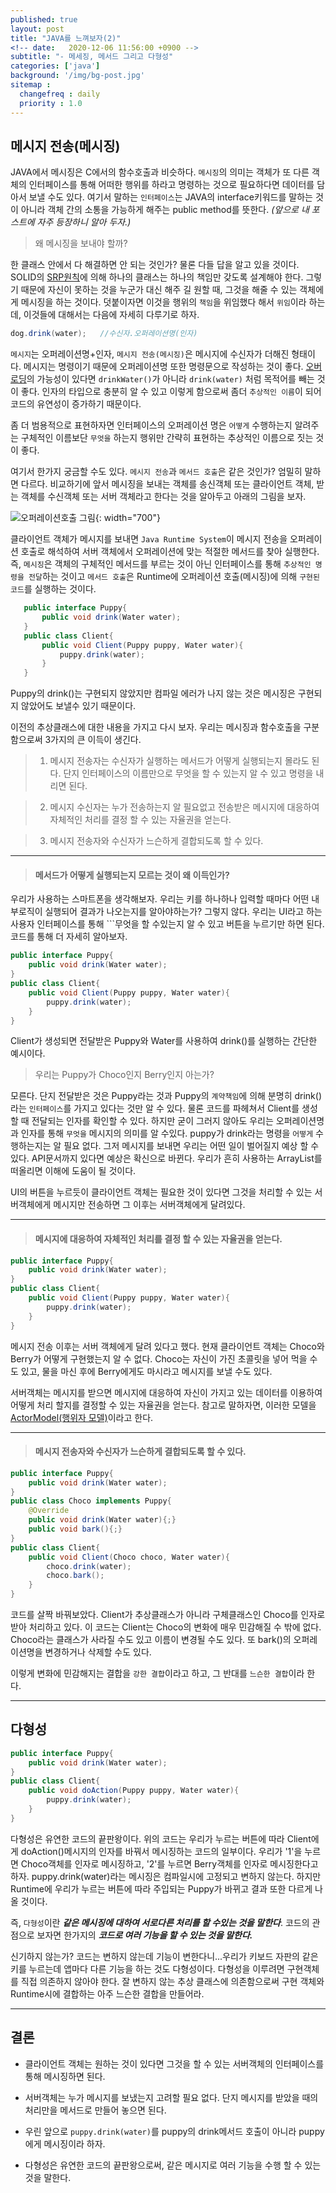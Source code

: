 ```yaml
---
published: true
layout: post
title: "JAVA를 느껴보자(2)"
<!-- date:   2020-12-06 11:56:00 +0900 -->
subtitle: "- 메세징, 메서드 그리고 다형성"
categories: ['java']
background: '/img/bg-post.jpg'
sitemap :
  changefreq : daily
  priority : 1.0
---
```


## 메시지 전송(메시징)

JAVA에서 메시징은 C에서의 함수호출과 비슷하다. ```메시징```의 의미는 객체가 또 다른 객체의 인터페이스를 통해 어떠한 행위를 하라고 명령하는 것으로 필요하다면 데이터를 담아서 보낼 수도 있다. 여기서 말하는 ```인터페이스```는 JAVA의 interface키워드를 말하는 것이 아니라 객체 간의 소통을 가능하게 해주는 public method를 뜻한다. *(앞으로 내 포스트에 자주 등장하니 알아 두자.)*

>왜 메시징을 보내야 할까?

 한 클래스 안에서 다 해결하면 안 되는 것인가? 물론 다들 답을 알고 있을 것이다. SOLID의 [SRP원칙]( https://ko.wikipedia.org/wiki/단일_책임_원칙)에 의해 하나의 클래스는 하나의 책임만 갖도록 설계해야 한다. 그렇기 때문에 자신이 못하는 것을 누군가 대신 해주 길 원할 때, 그것을 해줄 수 있는 객체에게 메시징을 하는 것이다. 덧붙이자면 이것을 행위의 ```책임```을 위임했다 해서 ```위임```이라 하는데, 이것들에 대해서는 다음에 자세히 다루기로 하자.  
```java
dog.drink(water);	//수신자.오퍼레이션명(인자)
```
```메시지```는 오퍼레이션명+인자, ```메시지 전송(메시징)```은 메시지에 수신자가 더해진 형태이다. 메시지는 명령이기 때문에 오퍼레이션명 또한 명령문으로 작성하는 것이 좋다. [오버로딩](https://ko.wikipedia.org/wiki/함수_오버로드)의 가능성이 있다면 ```drinkWater()```가 아니라 ```drink(water)``` 처럼 목적어를 빼는 것이 좋다. 인자의 타입으로 충분히 알 수 있고 이렇게 함으로써 좀더 ```추상적인 이름```이 되어 코드의 유연성이 증가하기 때문이다. 

좀 더 범용적으로 표현하자면  인터페이스의 오퍼레이션 명은 ```어떻게``` 수행하는지 알려주는 구체적인 이름보단 ```무엇을``` 하는지 행위만 간략히 표현하는 추상적인 이름으로 짓는 것이 좋다.

여기서 한가지 궁금할 수도 있다. ```메시지 전송```과 ```메서드 호출```은 같은 것인가? 엄밀히 말하면 다르다. 비교하기에 앞서 메시징을 보내는 객체를 송신객체 또는 클라이언트 객체, 받는 객체를 수신객체 또는 서버 객체라고 한다는 것을 알아두고 아래의 그림을 보자.

![오퍼레이션호출 그림]({{site.url}}/img/content-img/operation.png){: width="700"}


 클라이언트 객체가 메시지를 보내면 ```Java Runtime System```이 메시지 전송을 오퍼레이션 호출로 해석하여 서버 객체에서 오퍼레이션에 맞는 적절한 메서드를 찾아 실행한다.  즉, ```메시징```은 객체의 구체적인 메서드를 부르는 것이 아닌 인터페이스를 통해 ```추상적인 명령을 전달```하는 것이고 ```메서드 호출```은 Runtime에 오퍼레이션 호출(메시징)에 의해 ```구현된 코드```를 실행하는 것이다. 
 ```java
	public interface Puppy{
		public void drink(Water water);
	}
	public class Client{
		public void Client(Puppy puppy, Water water){
			puppy.drink(water);
		}
	}
 ```
 Puppy의 drink()는 구현되지 않았지만 컴파일 에러가 나지 않는 것은 메시징은 구현되지 않았어도 보낼수 있기 때문이다. 

이전의 추상클래스에 대한 내용을 가지고 다시 보자. 우리는 메시징과 함수호출을 구분함으로써 3가지의 큰 이득이 생긴다.
>1. 메시지 전송자는 수신자가 실행하는 메서드가 어떻게 실행되는지 몰라도 된다. 단지 인터페이스의 이름만으로 무엇을 할 수 있는지 알 수 있고 명령을 내리면 된다. 

>2. 메시지 수신자는 누가 전송하는지 알 필요없고  전송받은 메시지에 대응하여 자체적인 처리를 결정 할 수 있는 자율권을 얻는다. 

>3. 메시지 전송자와 수신자가 느슨하게 결합되도록 할 수 있다. 

---
> #### 메서드가 어떻게 실행되는지 모르는 것이 왜 이득인가?

우리가  사용하는 스마트폰을 생각해보자. 우리는 키를 하나하나 입력할 때마다 어떤 내부로직이 실행되어 결과가 나오는지를 알아야하는가? 그렇지 않다. 우리는 UI라고 하는 사용자 인터페이스를 통해 ```무엇을 할 수있는지 알 수 있고 버튼을 누르기만 하면 된다. 코드를 통해 더 자세히 알아보자.
```java
public interface Puppy{
	public void drink(Water water);
}
public class Client{
	public void Client(Puppy puppy, Water water){
		puppy.drink(water);
	}
}
```
Client가 생성되면 전달받은 Puppy와 Water를 사용하여 drink()를 실행하는 간단한 예시이다. 

> 우리는 Puppy가 Choco인지 Berry인지 아는가? 

모른다.  단지 전달받은 것은 Puppy라는 것과 Puppy의 ```계약책임```에 의해 분명히 drink()라는 ```인터페이스```를 가지고 있다는 것만 알 수 있다. 물론 코드를 파헤쳐서 Client를 생성할 때 전달되는 인자를 확인할 수 있다. 하지만 굳이 그러지 않아도 우리는 오퍼레이션명과 인자를 통해  ```무엇을``` 메시지의 의미를 알 수있다.  puppy가 drink라는 명령을 ```어떻게``` 수행하는지는 알 필요 없다. 그저 메시지를 보내면 우리는 어떤 일이 벌어질지 예상 할 수 있다.  API문서까지 있다면 예상은 확신으로 바뀐다. 우리가 흔히 사용하는 ArrayList를 떠올리면 이해에 도움이 될 것이다. 

UI의 버튼을 누르듯이 클라이언트 객체는 필요한 것이 있다면 그것을 처리할 수 있는 서버객체에게 메시지만 전송하면 그 이후는 서버객체에게 달려있다. 

---
> #### 메시지에 대응하여 자체적인 처리를 결정 할 수 있는 자율권을 얻는다. 

```java
public interface Puppy{
	public void drink(Water water);
}
public class Client{
	public void Client(Puppy puppy, Water water){
		puppy.drink(water);
	}
}
```
메시지 전송 이후는 서버 객체에게 달려 있다고 했다. 현재 클라이언트 객체는 Choco와 Berry가 어떻게 구현했는지 알 수 없다.  Choco는 자신이 가진 초콜릿을 넣어 먹을 수도 있고, 물을 마신 후에 Berry에게도 마시라고 메시지를 보낼 수도 있다. 

서버객체는 메시지를 받으면 메시지에 대응하여 자신이 가지고 있는 데이터를 이용하여 어떻게 처리 할지를 결정할 수 있는 자율권을 얻는다. 참고로 말하자면, 이러한 모델을 [ActorModel(행위자 모델)](https://ko.wikipedia.org/wiki/행위자_모델)이라고 한다.

---
> #### 메시지 전송자와 수신자가 느슨하게 결합되도록 할 수 있다. 
```java
public interface Puppy{
	public void drink(Water water);
}
public class Choco implements Puppy{
	@Override
	public void drink(Water water){;}
	public void bark(){;}
}
public class Client{
	public void Client(Choco choco, Water water){
		choco.drink(water);
		choco.bark();
	}
}
```
코드를 살짝 바꿔보았다. Client가 추상클래스가 아니라 구체클래스인 Choco를 인자로 받아 처리하고 있다. 이 코드는 Client는 Choco의 변화에 매우 민감해질 수 밖에 없다. Choco라는 클래스가 사라질 수도 있고 이름이 변경될 수도 있다.  또 bark()의 오퍼레이션명을 변경하거나 삭제할 수도 있다. 

이렇게 변화에 민감해지는 결합을 ```강한 결합```이라고 하고, 그 반대를 ```느슨한 결합```이라 한다.

---
## 다형성 
```java
public interface Puppy{
	public void drink(Water water);
}
public class Client{
	public void doAction(Puppy puppy, Water water){
		puppy.drink(water);
	}
}
```
다형성은 유연한 코드의 끝판왕이다. 위의 코드는 우리가 누르는 버튼에 따라 Client에게 doAction()메시지의 인자를 바꿔서 메시징하는 코드의 일부이다. 우리가 '1'을 누르면 Choco객체를 인자로 메시징하고, '2'를 누르면 Berry객체를 인자로 메시징한다고 하자. puppy.drink(water)라는 메시징은 컴파일시에 고정되고 변하지 않는다. 하지만 Runtime에 우리가 누르는 버튼에 따라 주입되는 Puppy가 바뀌고 결과 또한 다르게 나올 것이다. 

즉, ```다형성```이란 ***같은 메시징에 대하여 서로다른 처리를 할 수있는 것을 말한다***. 코드의 관점으로 보자면 한가지의 ***코드로 여러 기능을 할 수 있는 것을 말한다.***

신기하지 않는가? 코드는 변하지 않는데 기능이 변한다니...우리가 키보드 자판의 같은 키를 누르는데 앱마다 다른 기능을 하는 것도 다형성이다.  다형성을 이루려면 구현객체를 직접 의존하지 않아야 한다. 잘 변하지 않는 추상 클래스에 의존함으로써 구현 객체와 Runtime시에 결합하는 아주 느슨한 결합을 만들어라. 

---
## 결론
* 클라이언트 객체는 원하는 것이 있다면 그것을 할 수 있는 서버객체의 인터페이스를 통해 메시징하면 된다.

* 서버객체는 누가 메시지를 보냈는지 고려할 필요 없다. 단지 메시지를 받았을 때의 처리만을 메서드로 만들어 놓으면 된다. 

* 우린 앞으로 ```puppy.drink(water)```를 puppy의 drink메서드 호출이 아니라 puppy에게 메시징이라 하자.

* 다형성은 유연한 코드의 끝판왕으로써, 같은 메시지로 여러 기능을 수행 할 수 있는 것을 말한다. 